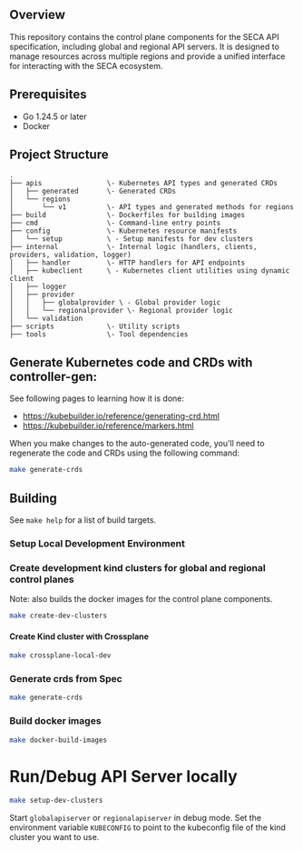 ## Overview
This repository contains the control plane components for the SECA API specification, including global and regional API servers. 
It is designed to manage resources across multiple regions and provide a unified interface for interacting with the SECA ecosystem.

## Prerequisites

- Go 1.24.5 or later
- Docker

## Project Structure
```
.
├── apis                \- Kubernetes API types and generated CRDs
│   ├── generated       \- Generated CRDs
│   └── regions
│       └── v1          \- API types and generated methods for regions
├── build               \- Dockerfiles for building images
├── cmd                 \- Command-line entry points
├── config              \- Kubernetes resource manifests
│   └── setup           \ - Setup manifests for dev clusters
├── internal            \- Internal logic (handlers, clients, providers, validation, logger)
│   ├── handler         \- HTTP handlers for API endpoints
│   ├── kubeclient      \ - Kubernetes client utilities using dynamic client
│   ├── logger
│   ├── provider
│   │   ├── globalprovider \ - Global provider logic
│   │   └── regionalprovider \- Regional provider logic
│   └── validation
├── scripts             \- Utility scripts
├── tools               \- Tool dependencies
```

## Generate Kubernetes code and CRDs with controller-gen:

See following pages to learning how it is done:
- https://kubebuilder.io/reference/generating-crd.html
- https://kubebuilder.io/reference/markers.html

When you make changes to the auto-generated code, you'll need to regenerate the code and CRDs using the following command:

```bash
make generate-crds
```

## Building

See `make help` for a list of build targets.

### Setup Local Development Environment

### Create development kind clusters for global and regional control planes
Note: also builds the docker images for the control plane components.
```bash
make create-dev-clusters
```

#### Create Kind cluster with Crossplane
```bash
make crossplane-local-dev
```

### Generate crds from Spec
```bash
make generate-crds
```

### Build docker images
```bash
make docker-build-images
```


# Run/Debug API Server locally 
```bash
make setup-dev-clusters
```
Start `globalapiserver` or `regionalapiserver` in debug mode.
Set the environment variable `KUBECONFIG` to point to the kubeconfig file of the kind cluster you want to use.
